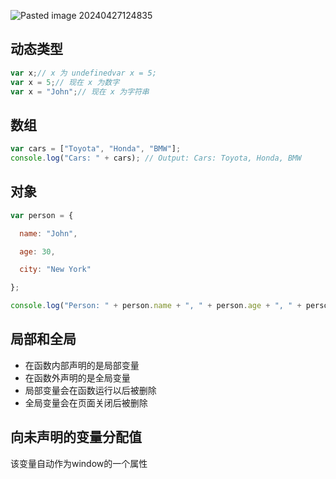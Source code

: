 ![Pasted image 20240427124835](https://obsidian-1326430649.cos.ap-chongqing.myqcloud.com/pic/202405080031061.png)
## 动态类型
```js
var x;// x 为 undefinedvar x = 5;           
var x = 5;// 现在 x 为数字
var x = "John";// 现在 x 为字符串
```
## 数组
```js
var cars = ["Toyota", "Honda", "BMW"];
console.log("Cars: " + cars); // Output: Cars: Toyota, Honda, BMW
```
## 对象
```js
var person = {

  name: "John",

  age: 30,

  city: "New York"

};

console.log("Person: " + person.name + ", " + person.age + ", " + person.city); // Output: Person: John, 30, New York
```
## 局部和全局
- 在函数内部声明的是局部变量
- 在函数外声明的是全局变量
- 局部变量会在函数运行以后被删除
- 全局变量会在页面关闭后被删除
## 向未声明的变量分配值
该变量自动作为window的一个属性

